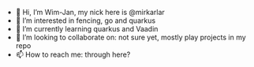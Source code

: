 - 👋 Hi, I’m Wim-Jan, my nick here is @mirkarlar
- 👀 I’m interested in fencing, go and quarkus
- 🌱 I’m currently learning quarkus and Vaadin
- 💞️ I’m looking to collaborate on: not sure yet, mostly play projects in my repo
- 📫 How to reach me: through here?

<!---
mirkarlar/mirkarlar is a ✨ special ✨ repository because its `README.md` (this file) appears on your GitHub profile.
You can click the Preview link to take a look at your changes.
--->
